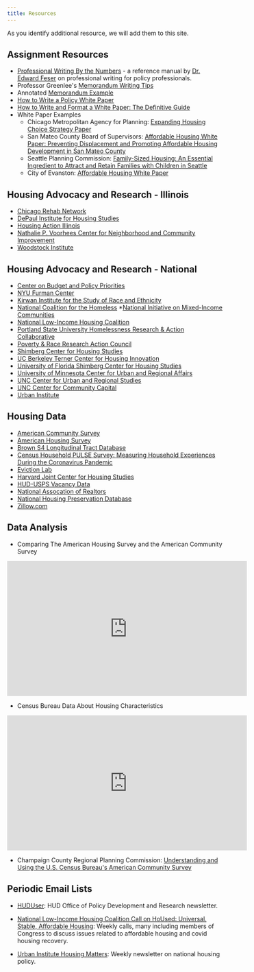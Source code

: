 ```yaml
---
title: Resources
---
```

As you identify additional resource, we will add them to this site.

## Assignment Resources

* [Professional Writing By the Numbers](https://uofi.box.com/s/8sd9ievwu7gumwg5co5eqy9ebrj3k4vg) - a reference manual by [Dr. Edward Feser](https://leadership.oregonstate.edu/provost/about/provost-edward-feser) on professional writing for policy professionals.
* Professor Greenlee's [Memorandum Writing Tips](https://uofi.box.com/s/50nw1lyan59mbkji1wfqpm8fv3uei1w1)
* Annotated [Memorandum Example](https://uofi.box.com/s/9ns3krmvac54qxtmjtswhvx29l9rx5a7)
* [How to Write a Policy White Paper](https://uofi.box.com/s/6himjv9jps7anh6j4p3bwvkrlznagc31)
* [How to Write and Format a White Paper: The Definitive Guide](https://uofi.box.com/s/1ic054dyvhjrk5m21qtditqbe6dpxi2e)
* White Paper Examples
  - Chicago Metropolitan Agency for Planning: [Expanding Housing Choice Strategy Paper](https://uofi.box.com/s/b39c61z2803bgs25zlbqbmma3hzgknch)
  - San Mateo County Board of Supervisors: [Affordable Housing White Paper: Preventing Displacement and Promoting Affordable Housing Development in San Mateo County](https://uofi.box.com/s/ks0nzi8k050pyzf1oo4wkrro297t4gx2)
  - Seattle Planning Commission: [Family-Sized Housing: An Essential Ingredient to Attract and Retain Families with Children in Seattle](https://uofi.box.com/s/rpn4swv9bye89212gdprldq91iqi4xjy)
  - City of Evanston: [Affordable Housing White Paper](https://uofi.box.com/s/vc6xu00rmdwxb4xapxhd3nq5w9rrd85p)
  
## Housing Advocacy and Research - Illinois

* [Chicago Rehab Network](https://www.chicagorehab.org)
* [DePaul Institute for Housing Studies](https://www.housingstudies.org)
* [Housing Action Illinois](https://housingactionil.org)
* [Nathalie P. Voorhees Center for Neighborhood and Community Improvement](https://voorheescenter.uic.edu)
* [Woodstock Institute](https://woodstockinst.org)

## Housing Advocacy and Research - National

* [Center on Budget and Policy Priorities](https://www.cbpp.org)
* [NYU Furman Center](https://furmancenter.org)
* [Kirwan Institute for the Study of Race and Ethnicity](https://kirwaninstitute.osu.edu)
* [National Coalition for the Homeless](https://nationalhomeless.org)
*[National Initiative on Mixed-Income Communities](https://case.edu/socialwork/nimc/)
* [National Low-Income Housing Coalition](https://nlihc.org)
* [Portland State University Homelessness Research & Action Collaborative](https://www.pdx.edu/homelessness/)
* [Poverty & Race Research Action Council](https://www.prrac.org)
* [Shimberg Center for Housing Studies](http://www.shimberg.ufl.edu)
* [UC Berkeley Terner Center for Housing Innovation](https://ternercenter.berkeley.edu)
* [University of Florida Shimberg Center for Housing Studies](http://www.shimberg.ufl.edu)
* [University of Minnesota Center for Urban and Regional Affairs](https://www.cura.umn.edu)
* [UNC Center for Urban and Regional Studies](https://curs.unc.edu)
* [UNC Center for Community Capital](https://communitycapital.unc.edu)
* [Urban Institute](https://www.urban.org/research-area/housing-and-housing-finance)

## Housing Data

* [American Community Survey](https://www.census.gov/programs-surveys/acs/data.html)
* [American Housing Survey](https://www.census.gov/programs-surveys/ahs.html)
* [Brown S4 Longitudinal Tract Database](https://s4.ad.brown.edu/projects/diversity/Researcher/LTBDDload/Default.aspx)
* [Census Household PULSE Survey: Measuring Household Experiences During the Coronavirus Pandemic](https://www.census.gov/data/experimental-data-products/household-pulse-survey.html)
* [Eviction Lab](https://evictionlab.org)
* [Harvard Joint Center for Housing Studies](https://www.jchs.harvard.edu)
* [HUD-USPS Vacancy Data](https://www.huduser.gov/portal/datasets/usps.html)
* [National Assocation of Realtors](https://www.nar.realtor/research-and-statistics)
* [National Housing Preservation Database](https://preservationdatabase.org)
* [Zillow.com](https://www.zillow.com/research/)

## Data Analysis

* Comparing The American Housing Survey and the American Community Survey

<iframe width="560" height="315" src="https://www.youtube-nocookie.com/embed/-NfRZwT1SmY" title="YouTube video player" frameborder="0" allow="accelerometer; autoplay; clipboard-write; encrypted-media; gyroscope; picture-in-picture" allowfullscreen></iframe>

* Census Bureau Data About Housing Characteristics

<iframe width="560" height="315" src="https://www.youtube-nocookie.com/embed/lVVNGwC20zQ" title="YouTube video player" frameborder="0" allow="accelerometer; autoplay; clipboard-write; encrypted-media; gyroscope; picture-in-picture" allowfullscreen></iframe>

* Champaign County Regional Planning Commission: [Understanding and Using the U.S. Census Bureau's American Community Survey](https://uofi.box.com/s/vmhi9k83a4lhijkv3kwrwgk57gdo7o8h)

## Periodic Email Lists

* [HUDUser](https://www.huduser.gov/portal/subscribe/subscribe.html): HUD Office of Policy Development and Research newsletter.

* [National Low-Income Housing Coalition Call on HoUsed: Universal, Stable, Affordable Housing](https://nlihc.org/covid-19-working-groupcalls): Weekly calls, many including members of Congress to discuss issues related to affordable housing and covid housing recovery.

* [Urban Institute Housing Matters](https://www.tfaforms.com/4644066?tfa_1927=HM): Weekly newsletter on national housing policy.